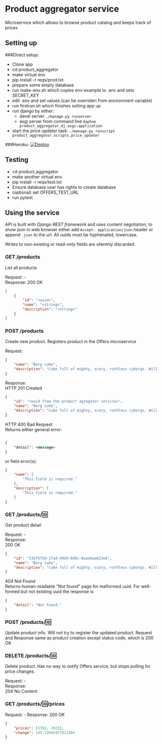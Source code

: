 # Product aggregator service
Microservice which allows to browse product catalog and keeps track of prices

## Setting up
###Direct setup:
* Clone app
* cd product_aggregator
* make virtual env
* pip install -r reqs/prod.txt
* prepare some empty database
* run make-env.sh which copies env-example to .env and sets SECRET_KEY
* edit .env and set values (can be overriden from environment variable)
* run firstrun.sh which finishes setting app up
* run django by either:
     - devel server `./manage.py runserver`
     - asgi server from command line `daphne product_aggregator_dj.asgi:application`
* start the price updater task: `./manage.py runscript product_aggregator.scripts.price_updater`

###Heroku:
[![Deploy](https://www.herokucdn.com/deploy/button.svg)](https://heroku.com/deploy)

Testing
----------
* cd product_aggregator
* make another virtual env
* pip install -r reqs/test.txt
* Ensure database user has rights to create database
* (optional) set OFFERS_TEST_URL 
* run pytest

Using the service
-----------------
API is built with _Django REST framework_ and uses content negotiation, to show json in web browser either add `Accept: application/json` header or append `.json` to the url. All uuids must be hyphenated, lowercase.

Writes to non-existing or read-only fields are silentnly discarded. 


### GET /products
List all products

Request: -  
Response: 200 OK
```json
[
    {
        "id": "<uuid>",
        "name": "<string>",
        "description": "<string>"
    }
]
```

### POST /products
Create new product. Registers product in the Offers microservice

Request:
```json
{
    "name": "Borg cube",
    "description": "Cube full of mighty, scary, ruthless cyborgs. Will not buy again"
}
```
Response:  
HTTP 201 Created
```json
{
    "id": "<uuid from the product agregator service>",
    "name": "Borg cube",
    "description": "Cube full of mighty, scary, ruthless cyborgs. Will not buy again"
}
```
HTTP 400 Bad Request  
Returns either general error:
```html

{
    "detail": <message>
}
```
or field error(s):
```json
{
    "name": [
        "This field is required."
    ],
    "description": [
        "This field is required."
    ]
}
```

### GET /products/:id:
Get product detail

Request: -  
Response:  
200 OK
```json
{
    "id": "235f575d-1fad-4959-8d9c-8eae6aab23e4",
    "name": "Borg cube",
    "description": "Cube full of mighty, scary, ruthless cyborgs. Will not buy again"
}
```
404 Not Found  
Returns human-readable "Not found" page for malformed uuid. For well-formed but not existing uuid the response is
```json
{
    "detail": "Not found."
}
```

### POST /products/:id:
Update product info. Will not try to register the updated product.
Request and Response same as product creation except status code, which is 200 OK

### DELETE /products/:id:
Delete product. Has no way to notify Offers service, but stops polling for price changes.

Request: -  
Response:  
204 No Content

### GET /products/:id:/prices
Request: -
Response:
200 OK
```json
{
    "prices": [1392, 2023],
    "change": 145.33045977011494
}
```